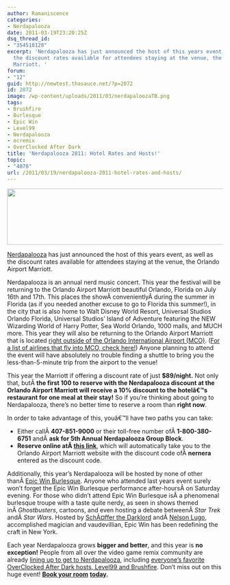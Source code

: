 ```yaml
---
author: Ramaniscence
categories:
- Nerdapalooza
date: 2011-03-19T23:20:25Z
dsq_thread_id:
- "354518128"
excerpt: 'Nerdapalooza has just announced the host of this years event, as well as
  the discount rates available for attendees staying at the venue, the Orlando Airport
  Marriott. '
forum:
- "12"
guid: http://newtest.thasauce.net/?p=2072
id: 2072
image: /wp-content/uploads/2011/03/nerdapaloozaTB.png
tags:
- Brushfire
- Burlesque
- Epic Win
- Level99
- Nerdapalooza
- ocremix
- OverClocked After Dark
title: 'Nerdapalooza 2011: Hotel Rates and Hosts!'
topic:
- "4078"
url: /2011/03/19/nerdapalooza-2011-hotel-rates-and-hosts/
---
```


<img class="aligncenter" src="http://nerdapalooza.org/wp-content/uploads/2011/03/napheader.jpg" alt="" width="576" height="131" />

[Nerdapalooza](http://nerdapalooza.org) has just announced the host of this years event, as well as the discount rates available for attendees staying at the venue, the Orlando Airport Marriott.

Nerdapalooza is an annual nerd music concert. This year the festival will be returning to the Orlando Airport Marriott beautiful Orlando, Florida on July 16th and 17th. This places the showÂ convenientlyÂ during the summer in Florida (as if you needed another excuse to go to Florida this summer!), in the city that is also home to Walt Disney World Resort, Universal Studios Orlando Florida, Universal Studios&#8217; Island of Adventure featuring the NEW Wizarding World of Harry Potter, Sea World Orlando, 1000 malls, and MUCH more. This year they will also be returning to the Orlando Airport Marriott that is located [right outside of the Orlando International Airport (MCO)](http://www.orlandoairports.net/). ([For a list of airlines that fly into MCO, check here!](http://www.orlandoairports.net/ops/airlines.htm)) Anyone planning to attend the event will have absolutely no trouble finding a shuttle to bring you the less-than-5-minute trip from the airport to the venue!

This year the Marriott if offering a discount rate of just **$89/night.** Not only that, butÂ **the first 100 to reserve with the Nerdapalooza discount at the Orlando Airport Marriott will receive a 10% discount to the hotelâ€™s restaurant for one meal at their stay!** So if you&#8217;re thinking about going to Nerdapalooza, there&#8217;s no better time to reserve a room than **right now**.

In order to take advantage of this, youâ€™ll have two paths you can take:

  * Either callÂ **407-851-9000** or their toll-free number ofÂ **1-800-380-6751** andÂ **ask for 5th Annual Nerdapalooza Group Block**.
  * **Reserve online atÂ <a rel="nofollow" href="http://www.marriott.com/hotels/travel/mcoap-orlando-airport-marriott/?toDate=&groupCode=nernera&fromDate=&app=resvlink">this link</a>**, which will automatically take you to the Orlando Airport Marriott website with the discount code ofÂ **nernera** entered as the discount code.

Additionally, this year&#8217;s Nerdapalooza will be hosted by none of other thanÂ <a rel="nofollow" href="http://www.epicwinburlesque.com/">Epic Win Burlesque</a>. Anyone who attended last years event surely won&#8217;t forget the Epic Win Burlesque performance after-hoursÂ on Saturday evening. For those who didn&#8217;t attend Epic Win Burlesque isÂ a phenomenal burlesque troupe with a taste quite nerdy, as seen in shows themed inÂ _Ghostbusters_, cartoons, and even hosting a debate betweenÂ _Star Trek_ andÂ _Star Wars_. Hosted by [SchÃ¤ffer the Darklord](http://www.schafferthedarklord.com/) andÂ <a rel="nofollow" href="http://www.nelsonlugo.com/home.html">Nelson Lugo</a>, accomplished magician and vaudevillian, Epic Win has been redefining the craft in New York.

Each year Nerdapalooza grows **bigger and better**, and this year is **no exception!** People from all over the video game remix community are already [lining up to get to Nerdapalooza](http://ocremix.org/forums/showthread.php?t=27256), including [everyone&#8217;s favorite OverClocked After Dark hosts, Level99 and Brushfire](http://lemonsinseries.com/ocrab/). Don&#8217;t miss out on this huge event! **[Book your room](http://www.marriott.com/hotels/travel/mcoap-orlando-airport-marriott/?toDate=&groupCode=nernera&fromDate=&app=resvlink)** **[today](http://www.marriott.com/hotels/travel/mcoap-orlando-airport-marriott/?toDate=&groupCode=nernera&fromDate=&app=resvlink).**
